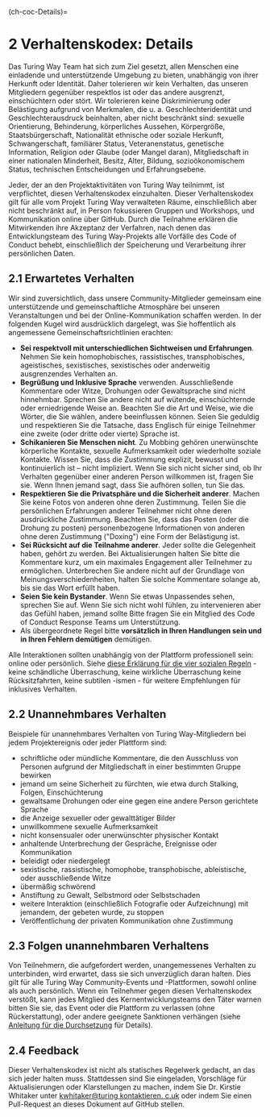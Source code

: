 (ch-coc-Details)=
# 2 Verhaltenskodex: Details

Das Turing Way Team hat sich zum Ziel gesetzt, allen Menschen eine einladende und unterstützende Umgebung zu bieten, unabhängig von ihrer Herkunft oder Identität. Daher tolerieren wir kein Verhalten, das unseren Mitgliedern gegenüber respektlos ist oder das andere ausgrenzt, einschüchtern oder stört. Wir tolerieren keine Diskriminierung oder Belästigung aufgrund von Merkmalen, die u. a. Geschlechteridentität und Geschlechterausdruck beinhalten, aber nicht beschränkt sind: sexuelle Orientierung, Behinderung, körperliches Aussehen, Körpergröße, Staatsbürgerschaft, Nationalität ethnische oder soziale Herkunft, Schwangerschaft, familiärer Status, Veteranenstatus, genetische Information, Religion oder Glaube (oder Mangel daran), Mitgliedschaft in einer nationalen Minderheit, Besitz, Alter, Bildung, sozioökonomischem Status, technischen Entscheidungen und Erfahrungsebene.

Jeder, der an den Projektaktivitäten von Turing Way teilnimmt, ist verpflichtet, diesen Verhaltenskodex einzuhalten. Dieser Verhaltenskodex gilt für alle vom Projekt Turing Way verwalteten Räume, einschließlich aber nicht beschränkt auf, in Person fokussieren Gruppen und Workshops, und Kommunikation online über GitHub. Durch die Teilnahme erklären die Mitwirkenden ihre Akzeptanz der Verfahren, nach denen das Entwicklungsteam des Turing Way-Projekts alle Vorfälle des Code of Conduct behebt, einschließlich der Speicherung und Verarbeitung ihrer persönlichen Daten.

## 2.1 Erwartetes Verhalten

Wir sind zuversichtlich, dass unsere Community-Mitglieder gemeinsam eine unterstützende und gemeinschaftliche Atmosphäre bei unseren Veranstaltungen und bei der Online-Kommunikation schaffen werden. In der folgenden Kugel wird ausdrücklich dargelegt, was Sie hoffentlich als angemessene Gemeinschaftsrichtlinien erachten:

* **Sei respektvoll mit unterschiedlichen Sichtweisen und Erfahrungen**. Nehmen Sie kein homophobisches, rassistisches, transphobisches, ageistisches, sexistisches, sexistisches oder anderweitig ausgrenzendes Verhalten an.
* **Begrüßung und Inklusive Sprache** verwenden. Ausschließende Kommentare oder Witze, Drohungen oder Gewaltsprache sind nicht hinnehmbar. Sprechen Sie andere nicht auf wütende, einschüchternde oder erniedrigende Weise an. Beachten Sie die Art und Weise, wie die Wörter, die Sie wählen, andere beeinflussen können. Seien Sie geduldig und respektieren Sie die Tatsache, dass Englisch für einige Teilnehmer eine zweite (oder dritte oder vierte) Sprache ist.
* **Schikanieren Sie Menschen nicht**. Zu Mobbing gehören unerwünschte körperliche Kontakte, sexuelle Aufmerksamkeit oder wiederholte soziale Kontakte. Wissen Sie, dass die Zustimmung explizit, bewusst und kontinuierlich ist – nicht impliziert. Wenn Sie sich nicht sicher sind, ob Ihr Verhalten gegenüber einer anderen Person willkommen ist, fragen Sie sie. Wenn Ihnen jemand sagt, dass Sie aufhören sollen, tun Sie das.
* **Respektieren Sie die Privatsphäre und die Sicherheit anderer**. Machen Sie keine Fotos von anderen ohne deren Zustimmung. Teilen Sie die persönlichen Erfahrungen anderer Teilnehmer nicht ohne deren ausdrückliche Zustimmung. Beachten Sie, dass das Posten (oder die Drohung zu posten) personenbezogene Informationen von anderen ohne deren Zustimmung ("Doxing") eine Form der Belästigung ist.
* **Sei Rücksicht auf die Teilnahme anderer**. Jeder sollte die Gelegenheit haben, gehört zu werden. Bei Aktualisierungen halten Sie bitte die Kommentare kurz, um ein maximales Engagement aller Teilnehmer zu ermöglichen. Unterbrechen Sie andere nicht auf der Grundlage von Meinungsverschiedenheiten, halten Sie solche Kommentare solange ab, bis sie das Wort erfüllt haben.
* **Seien Sie kein Bystander**. Wenn Sie etwas Unpassendes sehen, sprechen Sie auf. Wenn Sie sich nicht wohl fühlen, zu intervenieren aber das Gefühl haben, jemand sollte Bitte fragen Sie ein Mitglied des Code of Conduct Response Teams um Unterstützung.
* Als übergeordnete Regel bitte **vorsätzlich in Ihren Handlungen sein und in Ihren Fehlern demütigen** demütigen.

Alle Interaktionen sollten unabhängig von der Plattform professionell sein: online oder persönlich. Siehe [diese Erklärung für die vier sozialen Regeln](https://www.recurse.com/manual#sub-sec-social-rules) - keine schändliche Überraschung, keine wirkliche Überraschung keine Rücksitzfahrten, keine subtilen -ismen - für weitere Empfehlungen für inklusives Verhalten.

## 2.2 Unannehmbares Verhalten

Beispiele für unannehmbares Verhalten von Turing Way-Mitgliedern bei jedem Projektereignis oder jeder Plattform sind:

* schriftliche oder mündliche Kommentare, die den Ausschluss von Personen aufgrund der Mitgliedschaft in einer bestimmten Gruppe bewirken
* jemand um seine Sicherheit zu fürchten, wie etwa durch Stalking, Folgen, Einschüchterung
* gewaltsame Drohungen oder eine gegen eine andere Person gerichtete Sprache
* die Anzeige sexueller oder gewalttätiger Bilder
* unwillkommene sexuelle Aufmerksamkeit
* nicht konsensualer oder unerwünschter physischer Kontakt
* anhaltende Unterbrechung der Gespräche, Ereignisse oder Kommunikation
* beleidigt oder niedergelegt
* sexistische, rassistische, homophobe, transphobische, ableistische, oder ausschließende Witze
* übermäßig schwörend
* Anstiftung zu Gewalt, Selbstmord oder Selbstschaden
* weitere Interaktion (einschließlich Fotografie oder Aufzeichnung) mit jemandem, der gebeten wurde, zu stoppen
* Veröffentlichung der privaten Kommunikation ohne Zustimmung

## 2.3 Folgen unannehmbaren Verhaltens

Von Teilnehmern, die aufgefordert werden, unangemessenes Verhalten zu unterbinden, wird erwartet, dass sie sich unverzüglich daran halten. Dies gilt für alle Turing Way Community-Events und -Plattformen, sowohl online als auch persönlich. Wenn ein Teilnehmer gegen diesen Verhaltenskodex verstößt, kann jedes Mitglied des Kernentwicklungsteams den Täter warnen bitten Sie sie, das Event oder die Plattform zu verlassen (ohne Rückerstattung), oder andere geeignete Sanktionen verhängen (siehe [Anleitung für die Durchsetzung](#4-enforcement-manual) für Details).

## 2.4 Feedback

Dieser Verhaltenskodex ist nicht als statisches Regelwerk gedacht, an das sich jeder halten muss. Stattdessen sind Sie eingeladen, Vorschläge für Aktualisierungen oder Klarstellungen zu machen, indem Sie Dr. Kirstie Whitaker unter [kwhitaker@turing kontaktieren. c.uk](mailto:kwhitaker@turing.ac.uk) oder indem Sie einen Pull-Request an dieses Dokument auf GitHub stellen.
